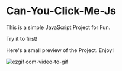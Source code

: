 # Can-You-Click-Me-Js

This is a simple JavaScript Project for Fun. 

Try it to first!

Here's a small preview of the Project. Enjoy!

![ezgif com-video-to-gif](https://github.com/nandiarideep/Can-You-Click-Me-Js/assets/125820148/a9505bb2-d438-40d0-84bf-1c119761eb77)
